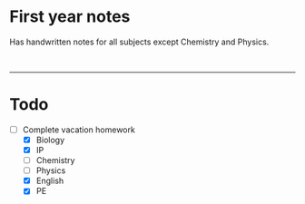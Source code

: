 # First year notes

Has handwritten notes for all subjects except Chemistry and Physics.

<br>


--- 

# Todo

- [ ] Complete vacation homework
    - [x] Biology 
    - [x] IP 
    - [ ] Chemistry
    - [ ] Physics 
    - [x] English 
    - [x] PE 
